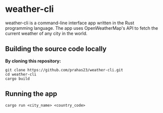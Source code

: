 # weather-cli

weather-cli is a command-line interface app written in the Rust programming language. The app uses OpenWeatherMap's API to fetch the current weather of any city in the world.

## Building the source code locally
**By cloning this repository:**
```
git clone https://github.com/prahas23/weather-cli.git
cd weather-cli
cargo build
```

## Running the app
```
cargo run <city_name> <country_code>
```
